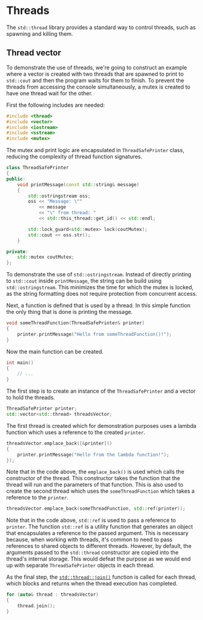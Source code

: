 # Threads

The ``std::thread`` library provides a standard way to control threads, such as spawning and killing them. 

## Thread vector

To demonstrate the use of threads, we're going to construct an example where a vector is created with two threads that are spawned to print to ``std::cout`` and then the program waits for them to finish. To prevent the threads from accessing the console simultaneously, a mutex is created to have one thread wait for the other.

First the following includes are needed:

```cpp
#include <thread>
#include <vector>
#include <iostream>
#include <sstream>
#include <mutex>
```

The mutex and print logic are encapsulated in ``ThreadSafePrinter`` class, reducing the complexity of thread function signatures.

```cpp
class ThreadSafePrinter
{
public:
    void printMessage(const std::string& message)
    {
        std::ostringstream oss;
        oss << "Message: \"" 
            << message 
            << "\" from thread: " 
            << std::this_thread::get_id() << std::endl;

        std::lock_guard<std::mutex> lock(coutMutex);
        std::cout << oss.str();
    }

private:
    std::mutex coutMutex;
};
```

To demonstrate the use of ``std::ostringstream``. Instead of directly printing to ``std::cout`` inside ``printMessage``, the string can be build using ``std::ostringstream``. This minimizes the time for which the mutex is locked, as the string formatting does not require protection from concurrent access.

Next, a function is defined that is used by a thread. In this simple function the only thing that is done is printing the message.

```cpp
void someThreadFunction(ThreadSafePrinter& printer)
{
    printer.printMessage("Hello from someThreadFunction()!");
}
```

Now the main function can be created.

```cpp
int main()
{
    // ...
}
```

The first step is to create an instance of the ``ThreadSafePrinter`` and a vector to hold the threads.

```cpp
ThreadSafePrinter printer;
std::vector<std::thread> threadsVector;
```

The first thread is created which for demonstration purposes uses a lambda function which uses a reference to the created ``printer``.

```cpp
threadsVector.emplace_back([&printer]()
{
    printer.printMessage("Hello from the lambda function!");
});
```

Note that in the code above, the ``emplace_back()`` is used which calls the constructor of the thread. This constructor takes the function that the thread will run and the parameters of that function. This is also used to create the second thread which uses the ``someThreadFunction`` which takes a reference to the ``printer``.

```cpp
threadsVector.emplace_back(someThreadFunction, std::ref(printer));
```

Note that in the code above, ``std::ref`` is used to pass a reference to ``printer``. The function ``std::ref`` is a utility function that generates an object that encapsulates a reference to the passed argument. This is necessary because, when working with threads, it's common to need to pass references to shared objects to different threads. However, by default, the arguments passed to the ``std::thread`` constructor are copied into the thread's internal storage. This would defeat the purpose as we would end up with separate ``ThreadSafePrinter`` objects in each thread.

As the final step, the [``std::thread::join()``](https://cplusplus.com/reference/thread/thread/join/) function is called for each thread, which blocks and returns when the thread execution has completed.

```cpp
for (auto& thread : threadsVector)
{
    thread.join();
}
```

